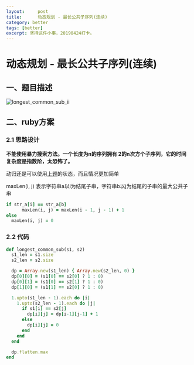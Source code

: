 ```yaml
---
layout:     post
title:      动态规划 - 最长公共子序列(连续)
category: better
tags: [better]
excerpt: 坚持这件小事，20190424打卡。
---
```



动态规划 - 最长公共子序列(连续)
=====================================

一、题目描述
----------

![longest_common_sub_ii](https://hunzino1.github.io/assets/images/2019/algorithm/dynamic_programming/longest_common_sub/longest_common_sub_ii.png)

二、ruby方案
----------

### 2.1 思路设计

**不能使用暴力搜索方法。一个长度为n的序列拥有 2的n次方个子序列，它的时间复杂度是指数阶，太恐怖了。**

动归还是可以使用[上题](https://hunzino1.github.io/better/2019/01/02/03_loggest_common_substring.html)的状态，而且情况更加简单

maxLen(i, j) 表示字符串a以i为结尾子串，字符串b以j为结尾的子串的最大公共子串

```ruby
if str_a[i] == str_a[b]
      maxLen(i, j) = maxLen(i - 1, j - 1) + 1
else
  maxLen(i, j) = 0
```

### 2.2 代码

```ruby
def longest_common_sub(s1, s2)
  s1_len = s1.size
  s2_len = s2.size

  dp = Array.new(s1_len) { Array.new(s2_len, 0) }
  dp[0][0] = (s1[0] == s2[0] ? 1 : 0)
  dp[0][1] = (s1[0] == s2[1] ? 1 : 0)
  dp[1][0] = (s1[1] == s2[0] ? 1 : 0)

  1.upto(s1_len - 1).each do |i|
    1.upto(s2_len - 1).each do |j|
      if s1[i] == s2[j]
        dp[i][j] = dp[i-1][j-1] + 1
      else
        dp[i][j] = 0
      end
    end
  end

  dp.flatten.max
end
```
